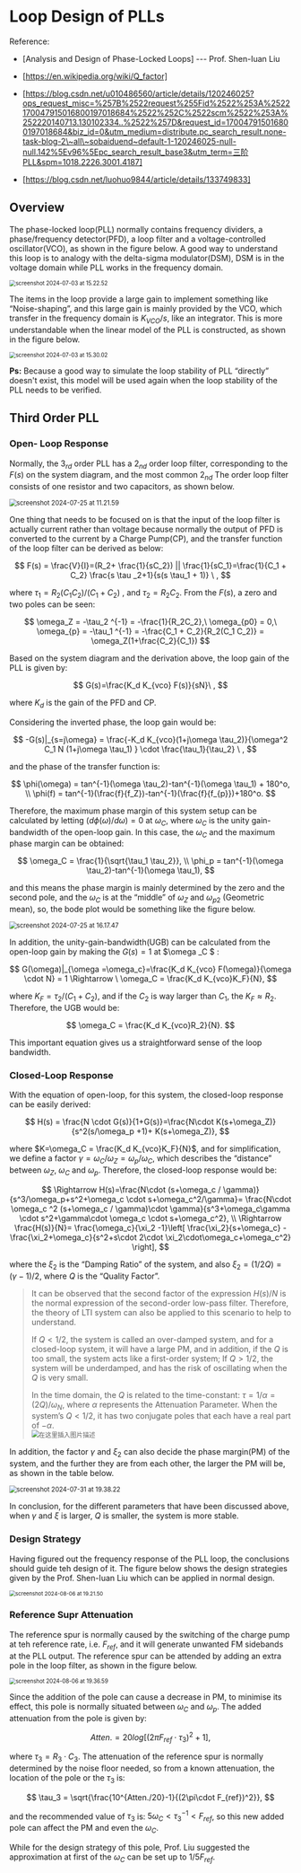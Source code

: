 # Loop Design of PLLs

Reference: 

+ [Analysis and Design of Phase-Locked Loops] --- Prof. Shen-Iuan Liu

+ [https://en.wikipedia.org/wiki/Q_factor]

+ [https://blog.csdn.net/u010486560/article/details/120246025?ops_request_misc=%257B%2522request%255Fid%2522%253A%2522170047915016800197018684%2522%252C%2522scm%2522%253A%252220140713.130102334..%2522%257D&request_id=170047915016800197018684&biz_id=0&utm_medium=distribute.pc_search_result.none-task-blog-2\~all\~sobaiduend~default-1-120246025-null-null.142%5Ev96%5Epc_search_result_base3&utm_term=三阶PLL&spm=1018.2226.3001.4187]

+ [https://blog.csdn.net/luohuo9844/article/details/133749833]

## Overview

The phase-locked loop(PLL) normally contains frequency dividers, a phase/frequency detector(PFD), a loop filter and a voltage-controlled oscillator(VCO), as shown in the figure below. A good way to understand this loop is to analogy with the delta-sigma modulator(DSM), DSM is in the voltage domain while PLL works in the frequency domain.

<img src="https://raw.githubusercontent.com/merengueLee/my-gallery/master/imag/20240703152303.png" alt="screenshot 2024-07-03 at 15.22.52" style="zoom:70%;" />

The items in the loop provide a large gain to implement something like “Noise-shaping”, and this large gain is mainly provided by the VCO, which transfer in the frequency domain is $K_{VCO}/s$, like an integrator. This is more understandable when the linear model of the PLL is constructed, as shown in the figure below. 

<img src="https://raw.githubusercontent.com/merengueLee/my-gallery/master/imag/20240703153011.png" alt="screenshot 2024-07-03 at 15.30.02" style="zoom:70%;" />

**Ps:** Because a good way to simulate the loop stability of PLL “directly” doesn't exist, this model will be used again when the loop stability of the PLL needs to be verified.



## Third Order PLL

### Open- Loop Response

Normally, the $3_{rd}$ order PLL has a $2_{nd}$ order loop filter, corresponding to the $F(s)$ on the system diagram, and the most common $2_{nd}$ The order loop filter consists of one resistor and two capacitors, as shown below.

<img src="https://raw.githubusercontent.com/merengueLee/my-gallery/master/imag/20240725112210.png" alt="screenshot 2024-07-25 at 11.21.59" style="zoom:80%;" />

One thing that needs to be focused on is that the input of the loop filter is actually current rather than voltage because normally the output of PFD is converted to the current by a Charge Pump(CP), and the transfer function of the loop filter can be derived as below:

$$
F(s) = \frac{V}{I}=(R_2+ \frac{1}{sC_2}) || \frac{1}{sC_1}=\frac{1}{C_1 + C_2} \frac{s \tau _2+1}{s(s \tau_1 + 1)} \ ,
$$

where $\tau_1 =R _2 {(C_1 C_2)}/{(C_1 + C_2)}$ , and $\tau_2 = R_2 C_2$. From the $F(s)$, a zero and two poles can be seen:

$$
\omega_Z = -\tau_2 ^{-1} = -\frac{1}{R_2C_2},\ \omega_{p0} = 0,\ \omega_{p} = -\tau_1 ^{-1} = -\frac{C_1 + C_2}{R_2(C_1 C_2)} = \omega_Z(1+\frac{C_2}{C_1})
$$

Based on the system diagram and the derivation above, the loop gain of the PLL is given by:

$$
G(s)=\frac{K_d K_{vco} F(s)}{sN}\ ,
$$

where $K_d$ is the gain of the PFD and CP.

Considering the inverted phase, the loop gain would be:

$$
-G(s)|_{s=j\omega} = \frac{-K_d K_{vco}(1+j\omega \tau_2)}{\omega^2 C_1 N (1+j\omega \tau_1) } \cdot \frac{\tau_1}{\tau_2} \ ,
$$

and the phase of the transfer function is:

$$
\phi(\omega) = tan^{-1}(\omega \tau_2)-tan^{-1}(\omega \tau_1) + 180^o, \\
\phi(f) = tan^{-1}(\frac{f}{f_Z})-tan^{-1}(\frac{f}{f_{p}})+180^o.
$$

Therefore, the maximum phase margin of this system setup can be calculated by letting $(d \phi(\omega)/d \omega) = 0$ at $\omega_C$, where $\omega_C$ is the unity gain-bandwidth of the open-loop gain. In this case, the $\omega_C$ and the maximum phase margin can be obtained:

$$
\omega_C = \frac{1}{\sqrt{\tau_1 \tau_2}}, \\
\phi_p = tan^{-1}(\omega \tau_2)-tan^{-1}(\omega \tau_1),
$$

and this means the phase margin is mainly determined by the zero and the second pole, and the $\omega_C$ is at the “middle” of $\omega_Z$ and $\omega_{p2}$ (Geometric mean), so, the bode plot would be something like the figure below.

<img src="https://raw.githubusercontent.com/merengueLee/my-gallery/master/imag/20240725161754.png" alt="screenshot 2024-07-25 at 16.17.47" style="zoom:80%;" />



In addition, the unity-gain-bandwidth(UGB) can be calculated from the open-loop gain by making the $G(s)=1$ at $\omega _C $ :

$$
G(\omega)|_{\omega =\omega_c}=\frac{K_d K_{vco} F(\omega)}{\omega \cdot N} = 1 \Rightarrow \ \omega_C = \frac{K_d K_{vco}K_F}{N},
$$

where $K_F = \tau_2/(C_1 + C_2)$, and if the $C_2$ is way larger than $C_1$, the $K_F \approx R_2$. Therefore, the UGB would be:

$$
\omega_C = \frac{K_d K_{vco}R_2}{N}.
$$

This important equation gives us a straightforward sense of the loop bandwidth.





### Closed-Loop Response

With the equation of open-loop, for this system, the closed-loop response can be easily derived:

$$
H(s) = \frac{N \cdot G(s)}{1+G(s)}=\frac{N\cdot K(s+\omega_Z)}{s^2(s/\omega_p +1)+ K(s+\omega_Z)},
$$

where $K=\omega_C = \frac{K_d K_{vco}K_F}{N}$, and for simplification, we define a factor $\gamma =\omega_C/\omega_Z = \omega_p/\omega_C$, which describes the “distance” between $\omega_Z$, $\omega_C$ and $\omega_p$.  Therefore, the closed-loop response would be:

$$
\Rightarrow H(s)=\frac{N\cdot (s+\omega_c / \gamma)}{s^3/\omega_p+s^2+\omega_c \cdot s+\omega_c^2/\gamma}=
\frac{N\cdot \omega_c ^2 (s+\omega_c / \gamma)\cdot \gamma}{s^3+\omega_c\gamma \cdot s^2+\gamma\cdot \omega_c \cdot s+\omega_c^2}, \\
\Rightarrow \frac{H(s)}{N}= \frac{\omega_c}{\xi_2 -1}\left[ \frac{\xi_2}{s+\omega_c} - \frac{\xi_2+\omega_c}{s^2+s\cdot 2\cdot \xi_2\cdot\omega_c+\omega_c^2}  \right],
$$

where the $\xi_2$ is the “Damping Ratio” of the system, and also $\xi_2 = (1/2Q)=(\gamma - 1)/2$, where $Q$ is the “Quality Factor”.  

> It can be observed that the second factor of the expression $H(s)/N$ is the normal expression of the second-order low-pass filter. Therefore, the theory of LTI system can also be applied to this scenario to help to understand. 
>
> If $Q<1/2$, the system is called an over-damped system, and for a closed-loop system, it will have a large PM, and in addition, if the $Q$ is too small, the system acts like a first-order system; 
> If $Q>1/2$, the system will be underdamped, and has the risk of oscillating when the $Q$ is very small.
>
> In the time domain, the $Q$ is related to the time-constant: $\tau = 1/\alpha = (2Q)/\omega_N$, where $\alpha$ represents the Attenuation Parameter. When the system’s $Q<1/2$, it has two conjugate poles that each have a real part of $-\alpha$.  
> <img src="https://raw.githubusercontent.com/merengueLee/my-gallery/master/imag/20240805202107.png" alt="在这里插入图片描述" style="zoom:80%;" />

In addition, the factor $\gamma$ and $\xi_2$ can also decide the phase margin(PM) of the system, and the further they are from each other, the larger the PM will be, as shown in the table below.

<img src="https://raw.githubusercontent.com/merengueLee/my-gallery/master/imag/20240731193831.png" alt="screenshot 2024-07-31 at 19.38.22" style="zoom:80%;" />

In conclusion, for the different parameters that have been discussed above, when $\gamma$ and $\xi$ is larger, $Q$ is smaller, the system is more stable.



### Design Strategy

Having figured out the frequency response of the PLL loop, the conclusions should guide teh design of it. The figure below shows the design strategies given by the Prof. Shen-Iuan Liu which can be applied in normal design.

<img src="https://raw.githubusercontent.com/merengueLee/my-gallery/master/imag/20240806192200.png" alt="screenshot 2024-08-06 at 19.21.50" style="zoom:67%;" />

### Reference Supr Attenuation

The reference spur is normally caused by the switching of the charge pump at teh reference rate, i.e. $F_{ref}$, and it will generate unwanted FM sidebands at the PLL output. The reference spur can be attended by adding an extra pole in the loop filter, as shown in the figure below.

<img src="https://raw.githubusercontent.com/merengueLee/my-gallery/master/imag/20240806193708.png" alt="screenshot 2024-08-06 at 19.36.59" style="zoom:70%;" />

Since the addition of the pole can cause a decrease in PM, to minimise its effect, this pole is normally situated between $\omega_C$ and $\omega_p$. The added attenuation from the pole is given by:

$$
Atten.=20log[(2 \pi F_{ref}\cdot \tau_3)^2+1],
$$

where $\tau_3 = R_3 \cdot C_3$. The attenuation of the reference spur is normally determined by the noise floor needed, so from a known attenuation, the location of the pole or the $\tau_3$ is:

$$
\tau_3 = \sqrt{\frac{10^{Atten./20}-1}{(2\pi\cdot F_{ref})^2}},
$$

 and the recommended value of $\tau_3$ is: $5\omega_C < \tau_3 ^{-1} < F_{ref}$, so this new added pole can affect the PM and even the $\omega_C$. 

While for the design strategy of this pole, Prof. Liu suggested the approximation at first of the $\omega_C$ can be set up to $1/5 F_{ref}$.












































